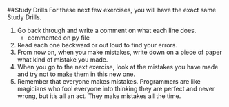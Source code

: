 ##Study Drills
For these next few exercises, you will have the exact same Study Drills.

1. Go back through and write a comment on what each line does.
   - commented on py file
2. Read each one backward or out loud to find your errors.
3. From now on, when you make mistakes, write down on a piece of paper what kind of mistake you made.
4. When you go to the next exercise, look at the mistakes you have made and try not to make them in this new one.
5. Remember that everyone makes mistakes. Programmers are like magicians who fool everyone into thinking they are perfect and never wrong, but it’s all an act. They make mistakes all the time.
